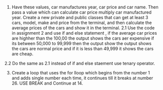 1. Have these values, car manufactures year, car price and car name. Then pass a value which can calculate car price multiply car manufactured year.
Create a new private and public classes that can get at least 3 cars, model, make and price from the terminal, and then calculate the average prices of the cars and show it in the terminal.
2.1  Use the code in assignment 2 and use if and else statement , if the average car prices are highher than the 100,00 the output shows the cars aer expensive if its between 50,000 to 99,999 then the output show the output shows the cars are normal price and if it is less than 49,999 it shows the cars are cheap.

2.2 Do the same as 2.1 instead of if and else staement use tenary operator.

3. Create a loop that uses the for lloop which begins from the number 1 and adds single number each time, it continues till it breaks at number 26. USE BREAK and Continue at 14.